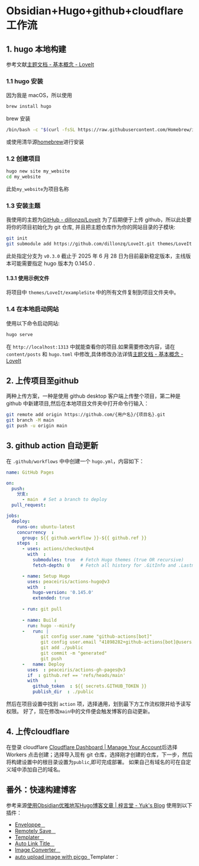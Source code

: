 # Obsidian+Hugo+github+cloudflare 工作流

## 1. hugo 本地构建
参考文献[主题文档 - 基本概念 - LoveIt](https://hugoloveit.com/zh-cn/theme-documentation-basics/#site-configuration)
### 1.1 hugo 安装
因为我是 macOS，所以使用
```zsh
brew install hugo 
```
brew 安装
```zsh
/bin/bash -c "$(curl -fsSL https://raw.githubusercontent.com/Homebrew/install/HEAD/install.sh)" 
```
或使用清华源[homebrew](https://mirrors.tuna.tsinghua.edu.cn/help/homebrew/)进行安装
### 1.2 创建项目
```zsh
hugo new site my_website      
cd my_website  
```
此处`my_website`为项目名称
### 1.3 安装主题
我使用的主题为[GitHub - dillonzq/LoveIt](https://github.com/dillonzq/LoveIt)
为了后期便于上传 github，所以此处要将你的项目初始化为 git 仓库, 并且把主题仓库作为你的网站目录的子模块:
```zsh
git init          
git submodule add https://github.com/dillonzq/LoveIt.git themes/LoveIt -b v0.3.0  
```
此处指定分支为 `v0.3.0` 截止于 2025 年 6 月 28 日为目前最新稳定版本，主线版本可能需要指定 hugo 版本为 0.145.0 .
#### 1.3.1 使用示例文件
将项目中 `themes/LoveIt/exampleSite` 中的所有文件复制到项目文件夹中。
### 1.4 在本地启动网站
使用以下命令启动网站:
```zsh
hugo serve  
```
在 `http://localhost:1313` 中就能查看你的项目.如果需要修改内容，请在 `content/posts` 和 `hugo.toml` 中修改,具体修改办法详情[主题文档 - 基本概念 - LoveIt](https://hugoloveit.com/zh-cn/theme-documentation-basics/#site-configuration)
## 2. 上传项目至github
两种上传方案，一种是使用 github desktop 客户端上传整个项目，第二种是 github 中新建项目,然后在本地项目文件夹中打开命令行输入：
```zsh
git remote add origin https://github.com/{用户名}/{项目名}.git                    git add .                                                                        git commit -m "first commit"
git branch -M main  
git push -u origin main  
```
## 3. github action 自动更新
在 `.github/workflows` 中中创建一个 `hugo.yml`，内容如下：
```yaml
name: GitHub Pages  

on:  
  push:  
    分支:
      - main  # Set a branch to deploy  
  pull_request:  

jobs:  
  deploy:  
    runs-on: ubuntu-latest      
    concurrency  :  
      group: ${{ github.workflow }}-${{ github.ref }}    
    steps  :  
      - uses: actions/checkout@v4    
        with  :  
          submodules: true  # Fetch Hugo themes (true OR recursive)    
          fetch-depth: 0    # Fetch all history for .GitInfo and .Lastmod    

      - name: Setup Hugo    
        uses: peaceiris/actions-hugo@v3    
        with  :  
          hugo-version: '0.145.0'    
          extended: true      
          
      - run: git pull    
      
      - name: Build    
        run: hugo --minify    
      -   run: |  
             git config user.name "github-actions[bot]"    
             git config user.email "41898282+github-actions[bot]@users.noreply.github.com"
             git add ./public        
             git commit -m "generated"      
             git push        
      -   name: Deploy  
        uses  : peaceiris/actions-gh-pages@v3  
        if  : github.ref == 'refs/heads/main'  
        with      :
          github_token  : ${{ secrets.GITHUB_TOKEN }}    
          publish_dir  : ./public  
```
然后在项目设置中找到 `action` 项，选择通用，划到最下方工作流权限并给予读写权限。
好了，现在修改`main`中的文件便会触发博客的自动更新。
## 4. 上传cloudflare  
在登录 cloudflare [Cloudflare Dashboard \| Manage Your Account](https://dash.cloudflare.com/)后选择 Workers 点击创建；选择导入现有 git 仓库，选择刚才创建的仓库，下一步，然后将构建设置中的根目录设置为`public`,即可完成部署。
如果自己有域名的可在自定义域中添加自己的域名。
## 番外：快速构建博客
参考来源[使用Obsidian优雅地写Hugo博客文章 \| 梓言堂 - Yuk's Blog](https://blog.yuk7.com/posts/obsidian-hugo/)
使用到以下插件：
- [Enveloppe    ](https://github.com/Enveloppe/obsidian-enveloppe)
- [Remotely Save    ](https://github.com/remotely-save/remotely-save)
- [Templater    ](https://github.com/SilentVoid13/Templater)
- [Auto Link Title    ](https://github.com/zolrath/obsidian-auto-link-title)
- [Image Converter    ](https://github.com/xryul/obsidian-image-converter)
- [auto upload image with picgo  ](https://github.com/renmu123/obsidian-image-auto-upload-plugin)
Templater：                                                                                                                                                                                                                                                                                                                                                                                                                                                                                                                                                                                                                                                                                                                                                                                                  

